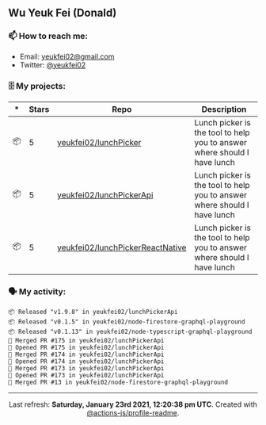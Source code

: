 ## Wu Yeuk Fei (Donald)

### 📫 How to reach me:

- Email: [yeukfei02@gmail.com](yeukfei02@gmail.com)
- Twitter: [@yeukfei02](https://twitter.com/yeukfei02)

### 🗄 My projects:

|*|Stars|Repo|Description|
|---|---|---|---|
| 📦 | 5 | [yeukfei02/lunchPicker](https://github.com/yeukfei02/lunchPicker) | Lunch picker is the tool to help you to answer where should I have lunch |
| 📦 | 5 | [yeukfei02/lunchPickerApi](https://github.com/yeukfei02/lunchPickerApi) | Lunch picker is the tool to help you to answer where should I have lunch |
| 📦 | 5 | [yeukfei02/lunchPickerReactNative](https://github.com/yeukfei02/lunchPickerReactNative) | Lunch picker is the tool to help you to answer where should I have lunch |

### 🗣 My activity:

```
📦 Released "v1.9.8" in yeukfei02/lunchPickerApi
📦 Released "v0.1.5" in yeukfei02/node-firestore-graphql-playground
📦 Released "v0.1.13" in yeukfei02/node-typescript-graphql-playground
🎉 Merged PR #175 in yeukfei02/lunchPickerApi
💪 Opened PR #175 in yeukfei02/lunchPickerApi
🎉 Merged PR #174 in yeukfei02/lunchPickerApi
💪 Opened PR #174 in yeukfei02/lunchPickerApi
🎉 Merged PR #173 in yeukfei02/lunchPickerApi
💪 Opened PR #173 in yeukfei02/lunchPickerApi
🎉 Merged PR #13 in yeukfei02/node-firestore-graphql-playground
```

<!-- <img src="https://github-readme-stats.vercel.app/api?username=yeukfei02&show_icons=true&count_private=true&theme=radical" />

<img src="https://github-readme-stats.vercel.app/api/top-langs/?username=yeukfei02&theme=radical" /> -->

---

<p align="center">Last refresh: <b>Saturday, January 23rd 2021, 12:20:38 pm UTC</b>. Created with <a href=https://github.com/marketplace/actions/profile-readme>@actions-js/profile-readme</a>.</p>
